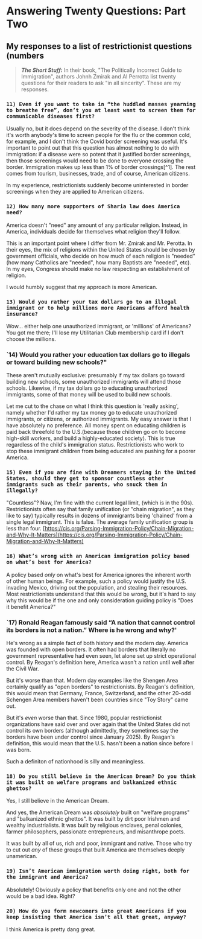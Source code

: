  # Answering Twenty Questions: Part Two
## My responses to a list of restrictionist questions (numbers

>**_The Short Stuff:_** In their book, "The Politically Incorrect Guide to Immigration",
authors Johnh Zmirak and Al Perrotta list twenty questions for their readers to ask "in all sincerity".
These are my responses.




### `11) Even if you want to take in “the huddled masses yearning to breathe free”, don’t you at least want to screen them for communicable diseases first?`

Usually no, but it does depend on the severity of the disease. I don't think it's worth anybody's time to screen people for the flu or the common cold, for example, and 
I don't think the Covid border screening was useful. It's important to point out that this question has almost nothing to do with immigration: if 
a disease were so potent that it justified border screenings, then those screenings would need to be done to everyone crossing the border.
Immigration makes up less than 1% of border crossings[^1]. The rest comes from tourism, businesses, trade, and of course, American citizens.

In my experience, restrictionists suddenly become uninterested in border screenings when they are applied to American citizens.

### `12) How many more supporters of Sharia law does America need?`

America doesn't "need" any amount of any particular religion. Instead, in America, individuals decide for themselves what religion they'll follow.

This is an important point where I differ from Mr. Zmirak and Mr. Perotta. In their eyes, the mix of religions within the United States should be chosen by government officials, who decide on how much of each religion is "needed" (how many Catholics are "needed", how many Baptists are "needed", etc). In my eyes, Congress should make no law respecting an establishment of religion. 

I would humbly suggest that my approach is more American.

### `13) Would you rather your tax dollars go to an illegal immigrant or to help millions more Americans afford health insurance?`

Wow... either help one unauthorized immigrant, or 'millions' of Americans?
You got me there; I'll lose my Utilitarian Club membership card if I don't choose the millions.

### `14) Would you rather your education tax dollars go to illegals or toward building new schools?"

These aren't mutually exclusive: presumably if my tax dollars go toward building new schools, some unauthorized immigrants will
attend those schools. Likewise, if my tax dollars go to educating unauthorized immigrants, some of that money will be used to build 
new schools.

Let me cut to the chase on what I think this question is 'really asking', namely whether I'd rather my tax money go to educate unauthorized immigrants,
or citizens, or authorized immigrants. My easy answer is that I have absolutely no preference. All money spent on educating children is paid back threefold to the U.S.(because
those children go on to become high-skill workers, and build a highly-educated society). This is true regardless of the child's immigration status.
Restrictionists who work to stop these immigrant children from being educated are pushing for a poorer America.

### `15) Even if you are fine with Dreamers staying in the United States, should they get to sponsor countless other immigrants such as their parents, who snuck them in illegally?`

"Countless"? Naw, I'm fine with the current legal limit, (which is in the 90s). 
Restrictionists often say that family unification (or "chain migration", as they like to say) typically results
in dozens of immigrants being 'chained' from a single legal immigrant. This is false. The average family unification
group is less than four. [https://cis.org/Parsing-Immigration-Policy/Chain-Migration-and-Why-It-Matters](https://cis.org/Parsing-Immigration-Policy/Chain-Migration-and-Why-It-Matters)


### `16) What’s wrong with an American immigration policy based on what’s best for America?`

A policy based *only* on what's best for America ignores the inherent worth of other human beings. For example, 
such a policy would justify the U.S. invading Mexico, driving out the population, and stealing their resources. Most restrictionists understand that this would be wrong, 
but it's hard to say why this would be
if the one and only consideration guiding policy is "Does it benefit America?"

### `17) Ronald Reagan famously said “A nation that cannot control its borders is not a nation.” Where is he wrong and why?'

He's wrong as a simple fact of both history and the modern day. America was founded with open borders.
It often had borders that literally no government representative had even seen, let alone set up strict operational control.
By Reagan's definition here, America wasn't a nation until well after the Civil War.

But it's worse than that. Modern day examples like the Shengen Area certainly qualify as "open borders" to restrictionists.
By Reagan's definition, this would mean that Germany, France, Switzerland, and the other 20-odd Schengen Area members
haven't been countries since "Toy Story" came out.

But it's *even* worse than that. Since 1980, popular restrictionist organizations have said over and over again that the United States
did not control its own borders (although admittedly, they sometimes say the borders have been under control since January 2025).
By Reagan's definition, this would mean that the U.S. hasn't been a nation since before I was born.

Such a definiton of nationhood is silly and meaningless.

### `18) Do you still believe in the American Dream? Do you think it was built on welfare programs and balkanized ethnic ghettos?`

Yes, I still believe in the American Dream.

And yes, the American Dream was *absolutely* built on "welfare programs" and "balkanized ethnic ghettos". It was built
by dirt poor Irishmen and wealthy industrialists. It was built by religious enclaves, penal colonies, farmer philosophers, 
passionate entrepreneurs, and misanthrope poets.

It was built by all of us, rich and poor, immigrant and native. Those who try to cut out *any* of these groups
that built America are themselves deeply unamerican. 

### `19) Isn’t American immigration worth doing right, both for the immigrant and America?`

Absolutely! Obviously a policy that benefits only one and not the other would be a bad idea. Right?

### `20) How do you form newcomers into great Americans if you keep insisting that America isn’t all that great, anyway?`

I think America is pretty dang great.
